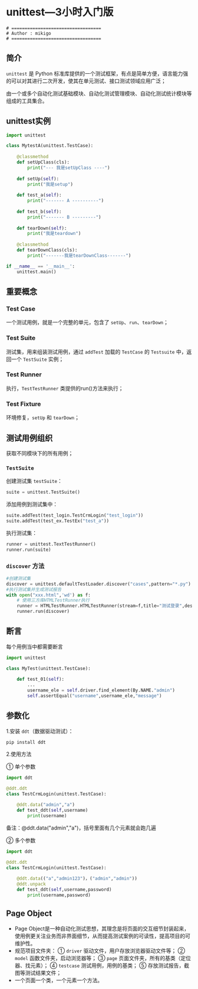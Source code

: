 # unittest—3小时入门版
```shell
# ==================================
# Author : mikigo
# ==================================
```

## 简介
`unittest` 是 Python 标准库提供的一个测试框架，有点是简单方便，语言能力强的可以对其进行二次开发，使其在单元测试、接口测试领域应用广泛；

由一个或多个自动化测试基础模块、自动化测试管理模块、自动化测试统计模块等组成的工具集合。

## unittest实例

```python
import unittest

class MytestA(unittest.TestCase):
    
    @classmethod
    def setUpClass(cls):
    	print("--- 我是setUpClass ----")
        
    def setUp(self):
    	print("我是setup")
        
    def test_a(self):
    	print("------- A ----------")
        
    def test_b(self):
    	print("------- B ---------")
        
    def tearDown(self):
    	print("我是teardown")
        
    @classmethod
    def tearDownClass(cls):
    	print("-------我是tearDownClass-------")

if __name__ == '__main__':
	unittest.main()
```

## 重要概念
### Test Case

一个测试用例，就是一个完整的单元，包含了 `setUp`、`run`、`tearDown`；

### Test Suite

测试集，用来组装测试用例，通过 `addTest` 加载的 `TestCase` 的 `Testsuite` 中，返回一个 `TestSuite` 实例；

### Test Runner

执行，`TestTestRunner` 类提供的run()方法来执行；

### Test Fixture

环境修复，`setUp` 和 `tearDown`；

## 测试用例组织
获取不同模块下的所有用例；

### `TestSuite`

创建测试集  `testSuite`：

```py
suite = unittest.TestSuite()  
```

添加用例到测试集中：

```py
suite.addTest(test_login.TestCrmLogin("test_login"))   
suite.addTest(test_ex.TestEx("test_a"))
```

执行测试集：

```py
runner = unittest.TextTestRunner()
runner.run(suite)
```

### `discover` 方法

```py
#创建测试集
discover = unittest.defaultTestLoader.discover("cases",pattern="*.py")
#执行测试集并生成测试报告
with open("xxx.html",'wd') as f:
    # 使用三方库HTMLTestRunner执行
    runner = HTMLTestRunner.HTMLTestRunner(stream=f,title="测试登录",description="描述信息")
    runner.run(discover)
```

## 断言
每个用例当中都需要断言

```py
import unittest

class MyTest(unittest.TestCase):
    
    def test_01(self):
        ...
        username_ele = self.driver.find_element(By.NAME."admin")
        self.assertEqual("username",username_ele,"message")
```

## 参数化
1.安装 `ddt`（数据驱动测试）：

```shell
pip install ddt
```

2.使用方法

① 单个参数

```py
import ddt

@ddt.ddt
class TestCrmLogin(unittest.TestCase):
    
    @ddt.data("admin","a")
    def test_ddt(self,username)
        print(username)
```

备注：@ddt.data("admin","a")，括号里面有几个元素就会跑几遍

② 多个参数

```py
import ddt

@ddt.ddt
class TestCrmLogin(unittest.TestCase):
    
    @ddt.data(("a","admin123")，("admin","admin"))
    @ddt.unpack
    def test_ddt(self,username,password)
    	print(username,password)
```

## Page Object

- Page Object是一种自动化测试思想，其理念是将页面的交互细节封装起来，使用例更关注业务而非界面细节，从而提高测试案例的可读性，提高项目的可维护性。
- 规范项目文件夹：
  ① `driver` 驱动文件，用户存放浏览器驱动文件等；
  ② `model` 函数文件夹，启动浏览器等；
  ③ `page` 页面文件夹，所有的基类（定位器、找元素）；
  ④ `testcase` 测试用例，用例的基类；
  ⑤ 存放测试报告，截图等测试结果文件；
- 一个页面一个类，一个元素一个方法。